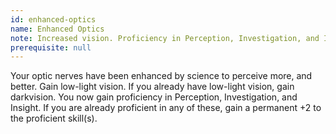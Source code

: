 ```yaml
---
id: enhanced-optics
name: Enhanced Optics
note: Increased vision. Proficiency in Perception, Investigation, and Insight
prerequisite: null
---
```


Your optic nerves have been enhanced by science to perceive more, and better. Gain low-light vision. If you already have low-light vision, gain darkvision. You now gain proficiency in Perception, Investigation, and Insight. If you are already proficient in any of these, gain a permanent +2 to the proficient skill(s).